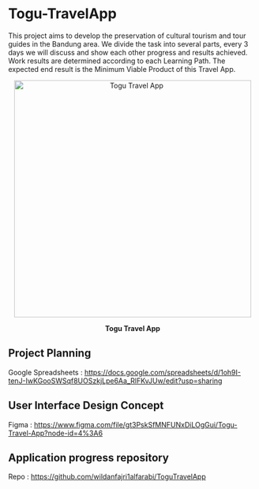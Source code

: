 # Togu-TravelApp
This project aims to develop the preservation of cultural tourism and tour 
guides in the Bandung area. We divide the task into several parts, 
every 3 days we will discuss and show each other progress and results achieved. 
Work results are determined according to each Learning Path. 
The expected end result is the Minimum Viable Product of this Travel App.

<p align="center">
  <img src="https://github.com/wildanfajri1alfarabi/ToguTravelApp/blob/master/TOGU.png" width="480" title="Togu Travel App">
</p>
<p align="center"><b>Togu Travel App</b></p>

## Project Planning
Google Spreadsheets : https://docs.google.com/spreadsheets/d/1oh9I-tenJ-IwKGooSWSqf8UOSzkjLpe6Aa_RlFKvJUw/edit?usp=sharing

## User Interface Design Concept
Figma : https://www.figma.com/file/gt3PskSfMNFUNxDiLOgGui/Togu-Travel-App?node-id=4%3A6

## Application progress repository
Repo : https://github.com/wildanfajri1alfarabi/ToguTravelApp